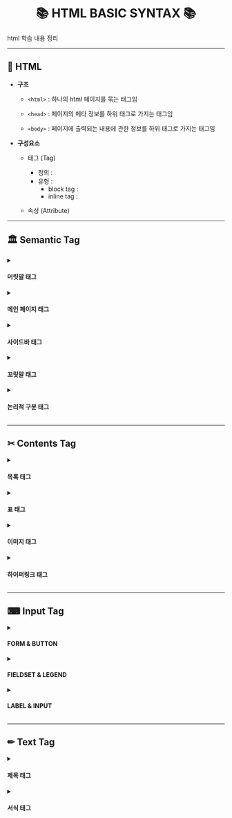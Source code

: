 <h1 align='center'>📚 HTML BASIC SYNTAX 📚</h1>
html 학습 내용 정리

---

## 📖 HTML

- **구조**
  - `<html>` : 하나의 html 페이지를 묶는 태그임
  
  - `<head>` : 페이지의 메타 정보를 하위 태그로 가지는 태그임
  
  - `<body>` : 페이지에 출력되는 내용에 관한 정보를 하위 태그로 가지는 태그임

- **구성요소**
  - 태그 (Tag)
    - 정의 :
    - 유형 :
      - block tag :
      - inline tag : 
  
  - 속성 (Attribute)

---

## 🏛 Semantic Tag

<details><summary><h4>머릿말 태그</h4></summary>

- `<header>`
  - **기능** : 머릿말 영역을 설정하는 최상위 태그
  
  - **유형** : block tag

</details>

<details><summary><h4>메인 페이지 태그</h4></summary>

- `<main>`
  - **기능** : 메인 페이지 영역을 설정하는 최상위 태그
  
  - **유형** : block tag
  
  - **하위 태그 목록**
    - `<section>` : 후술
    - `<article>` : 후술

- `<section>`
  - **기능** : 단일 주제 영역을 설정하는 상위 태그
  
  - **유형** : block tag
  
  - **`<article>` 태그와 차이점**
    - 통상적으로 하나의 대주제를 설정하는 태그로서 사용됨
    - 반드시 `<article>` 의 상위에 자리해야 하는 것은 아님

- `<article>`
  - **기능** : 단일 주제 영역을 설정하는 상위 태그
  
  - **유형** : block tag
  
  - **`<section>` 태그와 차이점**
    - 통상적으로 대주제의 하위 주제들을 구분하는 태그로서 사용됨
    - 반드시 `<section>` 의 하위에 자리해야 하는 것은 아님

</details>

<details><summary><h4>사이드바 태그</h4></summary>

- `<nav>` (**NAV**igation links)
  - **기능** : 사이드바 구성하기
  
  - **유형** : block tag
  
  - **`<aside>` 태그와 차이점**
    - 통상적으로는 목차를 구성하는 태그로서 사용됨
    - 반드시 메인 페이지의 좌우에 자리해야 하는 것은 아님
    - 간혹 `<header>` 태그의 하위 태그에 자리하기도 함

- `<aside>`
  - **기능** : 사이드바 구성하기
  
  - **유형** : block tag
  
  - **`<nav>` 태그와 차이점**
    - 통상적으로는 광고 등을 구성하는 태그로서 사용됨
    - 대개 메인 페이지의 좌우에 자리함
    - 간혹 `<main>` 태그의 하위 태그에 자리

</details>

<details><summary><h4>꼬릿말 태그</h4></summary>

- `<footer>`
  - **기능** : 꼬릿말 영역을 설정하는 최상위 태그
  
  - **유형** : block tag

</details>

<details><summary><h4>논리적 구분 태그</h4></summary>

- `<p>` (**P**aragraph)
  - **기능** : 단락 구분하기
  
  - **유형** : block tag
  
  - **여타 태그와의 차이점**
    - 통상적으로는 텍스트 문단 구분 시 사용됨
    - `<div>` 태그와 차이점 : 상하여백이 설정되어 있음
    - `<span>` 태그와 차이점 : block tag 임
  
  - **하위 태그 목록**
    - 일반적인 block tag와 달리 inline tag 만을 하위 태그로 취할 수 있음

- `<div>` (**DIV**ition)
  - **기능** : 단락 구분하기
  
  - **유형** : block tag
  
  - **여타 태그와의 차이점**
    - `<p>` 태그와 차이점 : 상하여백이 설정되어 있지 않음
    - `<span>` 태그와 차이점 : inline tag 임

- `<span>`
  - **기능** : 단락 구분하기
  
  - **유형** : inline tag
  
  - **여타 태그와의 차이점**
    - `<p>` 태그와 차이점 : 상하여백이 설정되어 있지 않음
    - `<div>` 태그와 차이점 : inline tag 임

</details>

---

## ✂ Contents Tag

<details><summary><h4>목록 태그</h4></summary>

- `<ul>` (Unorderd List)
  - **기능** : 순서가 없는 목록을 하위 태그 가지는 상위 태그
  
  - **유형** : block tag
  
  - **하위 태그 목록**
    - `<li>` (**L**ist **I**tem) : 목록 기입

- `<ol>` (**O**rdered **L**ist)
  - **기능** : 순서가 있는 목록을 하위 태그로 가지는 상위 태그
  
  - **유형** : block tag
  
  - **하위 태그 목록**
    - `<li>` (**L**ist **I**tem) : 목록 기입

- `<dl>` (**D**efinition **L**ist)
  - **기능** : 내용과 설명이 쌍을 이루는 목록을 하위 태그로 가지는 상위 태그
  
  - **유형** : block tag
  
  - **하위 태그 목록**
    - `<dt>` (**D**efinition **T**ext) : 목록의 내용 기입
    - `<dd>` (**D**efinition **D**escription) : 목록의 설명 기입

</details>

<details><summary><h4>표 태그</h4></summary>

- `<table>`
  - **기능** : 표를 구성하는 최상위 태그
  
  - **유형** : block tag
  
  - **하위 태그 목록**
    - `<th>` (**T**able **H**eader) : 칼럼명 기입
    - `<td>` (**T**able **D**escription) : 내용 기입
    - `<tr>` (**T**able **R**ow) : 행 바꾸기

</details>

<details><summary><h4>이미지 태그</h4></summary>

- `<figure>`
  - **기능** : 이미지를 구성하는 최상위 태그
  
  - **유형** : block tag
  
  - **하위 태그 목록**
    - `<img>` : 후술
    - `<figcaption>` : 이미지의 주석을 기입함

- `<img/>`
  - **기능** : 이미지 주소를 기입하는 태그
  
  - **유형** : inline tag
  
  - **속성 목록**
    - `src` : 이미지 주소 입력
    - `alt` : 이미지 대체 텍스트 입력

</details>

<details><summary><h4>하이퍼링크 태그</h4></summary>

- `<a>` (**A**nchor)
  - **기능** : 하이퍼링크 연결하기
  
  - **유형** : inline tag
  
  - **속성 목록**
    - `href` (**H**yper-text **REF**erence) : 하이퍼링크 url 설정
    
    - `target` : 페이지 열람 방식 설정
      - `target = "_self"` : 기존 페이지에서 하이퍼링크 주소로 이동
      - `target = "_blank"` : 새 페이지를 열어서 하이퍼링크 주소로 이동

</details>  
  
---

## ⌨ Input Tag

<details><summary><h4>FORM & BUTTON</h4></summary>  
  
- `<form>`
  - **기능** : 입력값을 받는 영역을 구성하는 최상위 태그
  
  - **유형** : block tag
  
  - **속성 목록**
    - `id` : 해당 속성의 값을 매개로 `<button>` 과 매핑함
  
  - **하위 태그 목록**
    - `<fieldset>` : 후술
    - `<legend>` : 후술
    - `<label>` : 후술
    - `<input>` : 후술

- `<button>`
  - **기능** : `<form>` 에 대하여 기능하는 버튼을 생성함
  
  - **유형** : inline tag
  
  - **속성 목록**
    - `type` : 버튼 기능 설정
    
    - `form` : 해당 버튼이 기능할 태그 `<form>` 설정
      - 해당 속성값은 상위 태그 `<form>`의 속성 `id` 값에 대응함
  
  - **`type` 속성값 목록**
    - `type = "button"` : 상위 태그 `<form>` 에 대하여 기능할 수 있는 버튼 생성
      - JS를 활용하여 임의로 기능을 설정하고자 하는 경우 사용함
    
    - `type = "reset"` : 상위 태그 `<form>` 에서 입력받은 값을 초기화하는 버튼 생성
    
    - `type = "submit"` : 상위 태그 `<form>` 에서 입력받은 값을 서버로 전송하는 버튼 생성  

</details> 

<details><summary><h4>FIELDSET & LEGEND</h4></summary>    
  
- `<fieldset>`
  - **기능** : 최상위 태그 `<form>` 의 구성요소들을 논리적으로 구분함
  
  - **유형** : block tag
  
  - **하위 태그 목록**
    - `<legend>` : `<fieldset>` 의 제목을 명시함
    - `<label>` : 후술
    - `<input>` : 후술

</details>   

<details><summary><h4>LABEL & INPUT</h4></summary>   
  
- `<label>`
  - **기능** : `<input>` 의 제목을 명시함
  
  - **유형** : inline tag
  
  - **속성 목록**
    - `for` : 해당 속성의 값을 매개로 `<input>` 과 매핑함

- `<input>`
  - **기능** : 입력값을 받는 창을 생성함
  
  - **유형** : inline tag
  
  - **속성 목록**
    - `id` : 해당 속성의 값을 매개로 `<label>` 과 매핑함
    - `type` : 입력 양식 설정
    - `name` : 서버에 전송될 입력값의 변수명 설정
    - `value` : 입력값의 초기값 설정
  
  - **`type` 속성값 목록**
    - `type = "text"` : 텍스트 입력창 생성
  
    - `type = "password"` : 비밀번호 입력창 생성
  
    - `type = "radio"` : 라디오 버튼 생성
      - `name` 속성값이 일치된 선택지들을 하나의 묶음으로 취급함
  
    - `type = "checkbox"` : 체크박스 생성
      - `name` 속성값이 일치된 선택지들을 하나의 묶음으로 취급함
  
    - `type = "button"` : 기능이 탑재되지 않은 버튼 생성
      - JS를 활용하여 임의로 기능을 설정하고자 하는 경우 사용함
  
    - `type = "file"` : 파일 선택 버튼 생성
  
    - `type = "submit"` : 서버 전송 버튼 생성
  
    - `type = "image"` : submit 기능하는 이미지 생성
      - `src` 속성값으로 이미지 주소 기입

</details>  
  
---

## ✏ Text Tag

<details><summary><h4>제목 태그</h4></summary>

- 폰트 크기 순으로 `<h1>`, `<h2>`, `<h3>`, `<h4>`, `<h5>`, `<h6>`이 있음

- 모든 제목 태그의 유형은 block tag 임

</details>

<details><summary><h4>서식 태그</h4></summary>
  
- `<blockqoute>`
  - **기능** : 인용구 입력하기
  
  - **유형** : block tag
  
- `<abbr>` (**ABBR**eviation)
  - **기능** : 축약자 입력하기  
  
  - **유형** : inline tag
  
  - **속성 목록**
    - `title` : 축약자의 full name 입력

- `<adress>`
  - **기능** : 오프라인 주소 입력하기
  
  - **유형** : block tag
  
---

- `<em>` (**EM**phasized text)
  - **기능** : 텍스트 강조하기
  
  - **유형** : inline tag
  
  - **`<strong>` 태그와 차이점**
    - 텍스트를 기울임체로 강조함
    - 주관적인 내용을 강조할 때 사용됨

- `<strong>`
  - **기능** : 텍스트 강조하기
  
  - **유형** : inline tag
  
  - **`<em>` 태그와 차이점**
    - 텍스트를 볼드체로 강조함
    - 객관적인 내용을 강조할 때 사용됨
  
---

- `<br/>`
  - **기능** : 줄 바꾸기
  
  - **유형** : inline tag

- `<hr/>` (**H**orizontal **R**ule)
  - **기능** : 수평선 그리기
  
  - **유형** : block tag

</details>
